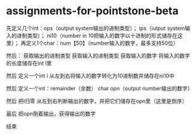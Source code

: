 # assignments-for-pointstone-beta
先定义几个int：ops（output system输出的进制类型）；
              ips（iutput system输入的进制类型）；
              ni10（number in 10把输入的数字以十进制的形式储存在这里）；
再定义1个char：num【50】（number输入的数字，最多支持50位）

然后：
获取输出的进制类型
获取输入的进制类型
获取输入的数字
将输入的数字的长度储存在int l里

然后
定义一个int i
从左到右将输入的数字转化为10进制数并储存在ni10中

然后
定义一个int：remainder（余数）
       char opn（output number输出的数字）

然后
把i归零
从左到右判断输出的数字，并把它们储存在opn里（这里是倒序）

最后
把opn倒着输出，获得输出的数字

结束
